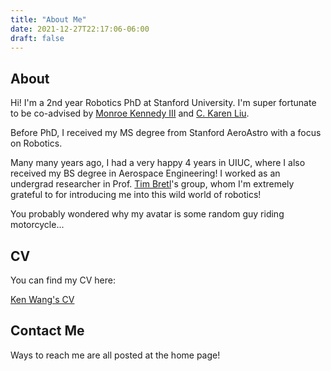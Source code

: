 ```yaml
---
title: "About Me"
date: 2021-12-27T22:17:06-06:00
draft: false
---
```


## About
Hi! I'm a 2nd year Robotics PhD at Stanford University. I'm super fortunate to be co-advised by [Monroe Kennedy III](https://monroekennedy3.com) and [C. Karen Liu](https://profiles.stanford.edu/c-karen-liu).

Before PhD, I received my MS degree from Stanford AeroAstro with a focus on Robotics.

Many many years ago, I had a very happy 4 years in UIUC, where I also received my BS degree in Aerospace Engineering! I worked as an undergrad researcher in Prof. [Tim Bretl](https://aerospace.illinois.edu/directory/profile/tbretl)'s group, whom I'm extremely grateful to for introducing me into this wild world of robotics!

You probably wondered why my avatar is some random guy riding motorcycle...

## CV
You can find my CV here:  

<a href="/pdfs/CV.pdf" target="_blank" rel="noopener noreferrer">Ken Wang's CV</a>

## Contact Me
Ways to reach me are all posted at the home page!